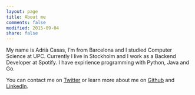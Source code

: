 ```yaml
---
layout: page
title: About me
comments: false
modified: 2015-09-04
share: false
---
```


My name is Adrià Casas, I’m from Barcelona and I studied Computer Science at UPC. Currently I live in Stockholm and I work as a Backend Developer at Spotify. I have expirience programming with Python, Java and Go.

You can contact me on [Twitter](https://twitter.com/adcaes) or learn more about me on [Github](https://github.com/adcaes) and [LinkedIn](https://www.linkedin.com/in/adriacasas).
